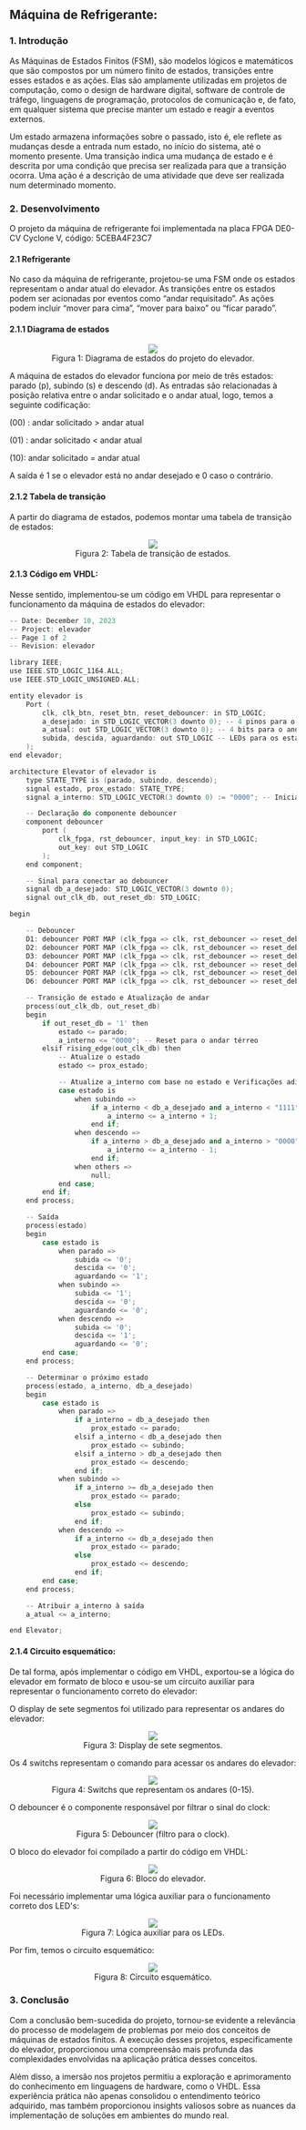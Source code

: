 ## Máquina de Refrigerante:
### 1. Introdução

As Máquinas de Estados Finitos (FSM), são modelos lógicos e matemáticos que são compostos por um número finito de estados, transições entre esses estados e as ações. Elas são amplamente utilizadas em projetos de computação, como o design de hardware digital, software de controle de tráfego, linguagens de programação, protocolos de comunicação e, de fato, em qualquer sistema que precise manter um estado e reagir a eventos externos.

Um estado armazena informações sobre o passado, isto é, ele reflete as mudanças desde a entrada num estado, no início do sistema, até o momento presente. Uma transição indica uma mudança de estado e é descrita por uma condição que precisa ser realizada para que a transição ocorra. Uma ação é a descrição de uma atividade que deve ser realizada num determinado momento.

### 2. Desenvolvimento
O projeto da máquina de refrigerante foi implementada na placa FPGA DE0-CV Cyclone V, código: 5CEBA4F23C7

#### 2.1 Refrigerante
No caso da máquina de refrigerante, projetou-se uma FSM onde os estados representam o andar atual do elevador. As transições entre os estados podem ser acionadas por eventos como “andar requisitado”. As ações podem incluir “mover para cima”, “mover para baixo” ou “ficar parado”. 

#### 2.1.1 Diagrama de estados

<p align="center">
  <img src="https://github.com/coqzieiro/Finite-State-Machine/assets/122469265/d0d87a87-d801-402b-bc3f-9496fddd2d7b"/> <br/>
  Figura 1: Diagrama de estados do projeto do elevador.
</p>

A máquina de estados do elevador funciona por meio de três estados: parado (p), subindo (s) e descendo (d). As entradas são relacionadas à posição relativa entre o andar solicitado e o andar atual, logo, temos a seguinte codificação:

(00)	: andar solicitado > andar atual

(01) : andar solicitado < andar atual

(10): andar solicitado = andar atual

A saída é 1 se o elevador está no andar desejado e 0 caso o contrário.

#### 2.1.2 Tabela de transição

A partir do diagrama de estados, podemos montar uma tabela de transição de estados:

<p align="center">
  <img src="https://github.com/coqzieiro/Finite-State-Machine/assets/122469265/6f9701ea-c111-411e-8163-98e3921d384d"/> <br/>
  Figura 2: Tabela de transição de estados.
</p>

#### 2.1.3 Código em VHDL:

Nesse sentido, implementou-se um código em VHDL para representar o funcionamento da máquina de estados do elevador:

```cpp
-- Date: December 10, 2023
-- Project: elevador
-- Page 1 of 2
-- Revision: elevador

library IEEE;
use IEEE.STD_LOGIC_1164.ALL;
use IEEE.STD_LOGIC_UNSIGNED.ALL;

entity elevador is
    Port (
        clk, clk_btn, reset_btn, reset_debouncer: in STD_LOGIC;
        a_desejado: in STD_LOGIC_VECTOR(3 downto 0); -- 4 pinos para o andar solicitado
        a_atual: out STD_LOGIC_VECTOR(3 downto 0); -- 4 bits para o andar atual
        subida, descida, aguardando: out STD_LOGIC -- LEDs para os estados
    );
end elevador;

architecture Elevator of elevador is
    type STATE_TYPE is (parado, subindo, descendo);
    signal estado, prox_estado: STATE_TYPE;
    signal a_interno: STD_LOGIC_VECTOR(3 downto 0) := "0000"; -- Inicia no andar térreo

    -- Declaração do componente debouncer
    component debouncer
        port (
            clk_fpga, rst_debouncer, input_key: in STD_LOGIC;
            out_key: out STD_LOGIC
        );
    end component;

    -- Sinal para conectar ao debouncer
    signal db_a_desejado: STD_LOGIC_VECTOR(3 downto 0);
    signal out_clk_db, out_reset_db: STD_LOGIC;

begin

    -- Debouncer
    D1: debouncer PORT MAP (clk_fpga => clk, rst_debouncer => reset_debouncer, input_key => a_desejado(3), out_key => db_a_desejado(3));
    D2: debouncer PORT MAP (clk_fpga => clk, rst_debouncer => reset_debouncer, input_key => a_desejado(2), out_key => db_a_desejado(2));
    D3: debouncer PORT MAP (clk_fpga => clk, rst_debouncer => reset_debouncer, input_key => a_desejado(1), out_key => db_a_desejado(1));
    D4: debouncer PORT MAP (clk_fpga => clk, rst_debouncer => reset_debouncer, input_key => a_desejado(0), out_key => db_a_desejado(0));
    D5: debouncer PORT MAP (clk_fpga => clk, rst_debouncer => reset_debouncer, input_key => clk_btn, out_key => out_clk_db);
    D6: debouncer PORT MAP (clk_fpga => clk, rst_debouncer => reset_debouncer, input_key => reset_btn, out_key => out_reset_db);

    -- Transição de estado e Atualização de andar
    process(out_clk_db, out_reset_db)
    begin
        if out_reset_db = '1' then
            estado <= parado;
            a_interno <= "0000"; -- Reset para o andar térreo
        elsif rising_edge(out_clk_db) then
            -- Atualize o estado
            estado <= prox_estado;

            -- Atualize a_interno com base no estado e Verificações adicionais
            case estado is
                when subindo =>
                    if a_interno < db_a_desejado and a_interno < "1111" then
                        a_interno <= a_interno + 1;
                    end if;
                when descendo =>
                    if a_interno > db_a_desejado and a_interno > "0000" then
                        a_interno <= a_interno - 1;
                    end if;
                when others =>
                    null;
            end case;
        end if;
    end process;

    -- Saída
    process(estado)
    begin
        case estado is
            when parado =>
                subida <= '0';
                descida <= '0';
                aguardando <= '1';
            when subindo =>
                subida <= '1';
                descida <= '0';
                aguardando <= '0';
            when descendo =>
                subida <= '0';
                descida <= '1';
                aguardando <= '0';
        end case;
    end process;

    -- Determinar o próximo estado
    process(estado, a_interno, db_a_desejado)
    begin
        case estado is
            when parado =>
                if a_interno = db_a_desejado then
                    prox_estado <= parado;
                elsif a_interno < db_a_desejado then
                    prox_estado <= subindo;
                elsif a_interno > db_a_desejado then
                    prox_estado <= descendo;
                end if;
            when subindo =>
                if a_interno >= db_a_desejado then
                    prox_estado <= parado;
                else
                    prox_estado <= subindo;
                end if;
            when descendo =>
                if a_interno <= db_a_desejado then
                    prox_estado <= parado;
                else
                    prox_estado <= descendo;
                end if;
        end case;
    end process;

    -- Atribuir a_interno à saída
    a_atual <= a_interno;

end Elevator;
```
#### 2.1.4 Circuito esquemático:

De tal forma, após implementar o código em VHDL, exportou-se a lógica do elevador em formato de bloco e usou-se um circuito auxiliar para representar o funcionamento correto do elevador:

O display de sete segmentos foi utilizado para representar os andares do elevador:

<p align="center">
  <img src="https://github.com/coqzieiro/Finite-State-Machine/assets/122469265/5ef7909b-ec85-4c69-8a29-c921614f5dcd"/> <br/>
  Figura 3: Display de sete segmentos.
</p>

Os 4 switchs representam o comando para acessar os andares do elevador:

<p align="center">
  <img src="https://github.com/coqzieiro/Finite-State-Machine/assets/122469265/759fc274-e09c-4fe2-a754-e76dacdbd113"/> <br/>
  Figura 4: Switchs que representam os andares (0-15).
</p>

O debouncer é o componente responsável por filtrar o sinal do clock:

<p align="center">
  <img src="https://github.com/coqzieiro/Finite-State-Machine/assets/122469265/dce19c04-6c08-48dd-8885-d3bd0b6700a4"/> <br/>
  Figura 5: Debouncer (filtro para o clock).
</p>

O bloco do elevador foi compilado a partir do código em VHDL:

<p align="center">
  <img src="https://github.com/coqzieiro/Finite-State-Machine/assets/122469265/80366e64-c242-4210-9e81-f0c39944cf8e"/> <br/>
  Figura 6: Bloco do elevador.
</p>

Foi necessário implementar uma lógica auxiliar para o funcionamento correto dos LED's:

<p align="center">
  <img src="https://github.com/coqzieiro/Finite-State-Machine/assets/122469265/eb26a54c-b957-439a-a4e8-74b114522721"/> <br/>
  Figura 7: Lógica auxiliar para os LEDs.
</p>

Por fim, temos o circuito esquemático:

<p align="center">
  <img src="https://github.com/coqzieiro/Finite-State-Machine/assets/122469265/ff5e399f-d9c3-4e0d-8672-7e99abc12292"/> <br/>
  Figura 8: Circuito esquemático.
</p>

### 3. Conclusão

Com a conclusão bem-sucedida do projeto, tornou-se evidente a relevância do processo de modelagem de problemas por meio dos conceitos de máquinas de estados finitos. A execução desses projetos, especificamente do elevador, proporcionou uma compreensão mais profunda das complexidades envolvidas na aplicação prática desses conceitos.

Além disso, a imersão nos projetos permitiu a exploração e aprimoramento do conhecimento em linguagens de hardware, como o VHDL. Essa experiência prática não apenas consolidou o entendimento teórico adquirido, mas também proporcionou insights valiosos sobre as nuances da implementação de soluções em ambientes do mundo real.

